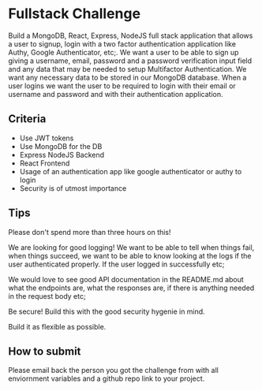 # Fullstack Challenge

Build a MongoDB, React, Express, NodeJS full stack application that allows a user to signup, login with a two factor authentication application like Authy, Google Authenticator, etc;. We want a user to be able to sign up giving a username, email, password and a password verification input field and any data that may be needed to setup Multifactor Authentication. We want any necessary data to be stored in our MongoDB database. When a user logins we want the user to be required to login with their email or username and password and with their authentication application.

## Criteria

* Use JWT tokens 
* Use MongoDB for the DB
* Express NodeJS Backend
* React Frontend
* Usage of an authentication app like google authenticator or authy to login
* Security is of utmost importance

## Tips

Please don't spend more than three hours on this! 

We are looking for good logging! We want to be able to tell when things fail, when things succeed, we want to be able to know looking at the logs if the user authenticated properly. If the user logged in successfully etc;

We would love to see good API documentation in the README.md about what the endpoints are, what the responses are, if there is anything needed in the request body etc;

Be secure! Build this with the good security hygenie in mind.

Build it as flexible as possible. 

## How to submit

Please email back the person you got the challenge from with all enviornment variables and a github repo link to your project.